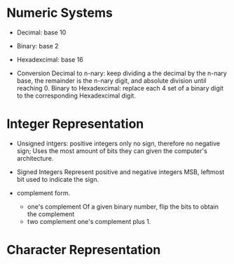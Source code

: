# Numeric Systems

- Decimal: base 10
- Binary: base 2
- Hexadexcimal: base 16

- Conversion
  Decimal to n-nary:
  keep dividing a the decimal by the n-nary base, the remainder is the n-nary digit, and absolute division until reaching 0.
  Binary to Hexadexcimal:
  replace each 4 set of a binary digit to the corresponding Hexadexcimal digit.

# Integer Representation

- Unsigned intgers: positive integers only
  no sign, therefore no negative sign;
  Uses the most amount of bits they can given the computer's architecture.

- Signed Integers
  Represent positive and negative integers
  MSB, leftmost bit used to indicate the sign.

- complement form.
  - one's complement
    Of a given binary number, flip the bits to obtain the complement
  - two complement
    one's complement plus 1.

# Character Representation
